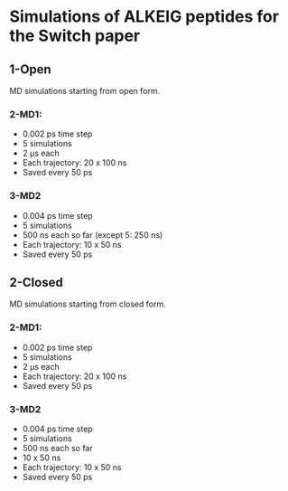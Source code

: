 # Simulations of ALKEIG peptides for the Switch paper

## 1-Open
 MD simulations starting from open form.

### 2-MD1:
- 0.002 ps time step
- 5 simulations
- 2 &mu;s each
- Each trajectory: 20 x 100 ns 
- Saved every 50 ps

### 3-MD2
- 0.004 ps time step
- 5 simulations
- 500 ns each so far (except 5: 250 ns)
- Each trajectory: 10 x 50 ns
- Saved every 50 ps

## 2-Closed
 MD simulations starting from closed form.

### 2-MD1:
- 0.002 ps time step
- 5 simulations
- 2 &mu;s each
- Each trajectory: 20 x 100 ns
- Saved every 50 ps

### 3-MD2
- 0.004 ps time step
- 5 simulations
- 500 ns each so far
- 10 x 50 ns
- Each trajectory: 10 x 50 ns
- Saved every 50 ps



